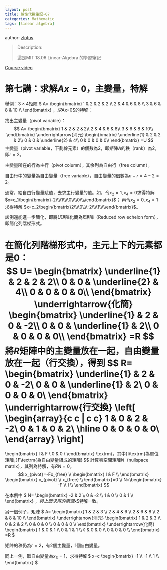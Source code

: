 ```yaml
---
layout: post
title: 線性代數筆記-07
categories: Mathematic
tags: [linear algebra]
---
```


author: [zlotus](https://github.com/zlotus/notes-linear-algebra)

> Description:
>
> 這是MIT 18.06 Linear-Algebra 的學習筆記	

[Course video](https://www.youtube.com/watch?v=QVKj3LADCnA&list=PLE7DDD91010BC51F8&index=8&ab_channel=MITOpenCourseWare)

<!-- more -->

# 第七講：求解$Ax=0$，主變量，特解

舉例：$3 \times 4$矩陣
$
A=
\begin{bmatrix}
1 & 2 & 2 & 2 \\\\
2 & 4 & 6 & 8 \\\\
3 & 6 & 8 & 10 \\\\
\end{bmatrix}
$，求$Ax=0$的特解：

找出主變量（pivot variable）：
$$
A=
\begin{bmatrix}
1 & 2 & 2 & 2\\
2 & 4 & 6 & 8\\
3 & 6 & 8 & 10\\
\end{bmatrix}
\underrightarrow{消元}
\begin{bmatrix}
\underline{1} & 2 & 2 & 2\\
0 & 0 & \underline{2} & 4\\
0 & 0 & 0 & 0\\
\end{bmatrix}
=U
$$
主變量（pivot variable，下劃線元素）的個數為2，即矩陣$A$的秩（rank）為2，即$r=2$。

主變量所在的行為主行（pivot column），其余列為自由行（free column）。

自由行中的變量為自由變量（free variable），自由變量的個數為$n-r=4-2=2$。

通常，給自由行變量賦值，去求主行變量的值。如，令$x_2=1, x_4=0$求得特解
$x=c_1\begin{bmatrix}-2\\\\1\\\\0\\\\0\\\\\end{bmatrix}$；
再令$x_2=0, x_4=1$求得特解
$x=c_2\begin{bmatrix}2\\\\0\\\\-2\\\\1\\\\\end{bmatrix}$。

該例還能進一步簡化，即將$U$矩陣化簡為$R$矩陣（Reduced row echelon form），即簡化列階梯形式。

在簡化列階梯形式中，主元上下的元素都是$0$：
$$
U=
\begin{bmatrix}
\underline{1} & 2 & 2 & 2\\
0 & 0 & \underline{2} & 4\\
0 & 0 & 0 & 0\\
\end{bmatrix}
\underrightarrow{化簡}
\begin{bmatrix}
\underline{1} & 2 & 0 & -2\\
0 & 0 & \underline{1} & 2\\
0 & 0 & 0 & 0\\
\end{bmatrix}
=R
$$
將$R$矩陣中的主變量放在一起，自由變量放在一起（行交換），得到
$$
R=
\begin{bmatrix}
\underline{1} & 2 & 0 & -2\\
0 & 0 & \underline{1} & 2\\
0 & 0 & 0 & 0\\
\end{bmatrix}
\underrightarrow{行交換}
\left[
\begin{array}{c c | c c}
1 & 0 & 2 & -2\\
0 & 1 & 0 & 2\\
\hline
0 & 0 & 0 & 0\\
\end{array}
\right]
=
\begin{bmatrix}
I & F \\
0 & 0 \\
\end{bmatrix}
\textrm{，其中}I\textrm{為單位矩陣，}F\textrm{為自由變量組成的矩陣}
$$
計算零空間矩陣$N$（nullspace matrix），其列為特解，有$RN=0$。
$$
x_{pivot}=-Fx_{free} \\
\begin{bmatrix}
I & F \\
\end{bmatrix}
\begin{bmatrix}
x_{pivot} \\
x_{free} \\
\end{bmatrix}=0 \\
N=\begin{bmatrix}
-F \\
I \\
\end{bmatrix}
$$

在本例中
$
N=
\begin{bmatrix}
-2 & 2 \\\\
0 & -2 \\\\
1 & 0 \\\\
0 & 1 \\\\
\end{bmatrix}
$，與上面求得的兩個$x$特解一致。

另一個例子，矩陣
$
A=
\begin{bmatrix}
1 & 2 & 3 \\\\
2 & 4 & 6 \\\\
2 & 6 & 8 \\\\
2 & 8 & 10 \\\\
\end{bmatrix}
\underrightarrow{消元}
\begin{bmatrix}
1 & 2 & 3 \\\\
0 & 2 & 2 \\\\
0 & 0 & 0 \\\\
0 & 0 & 0 \\\\
\end{bmatrix}
\underrightarrow{化簡}
\begin{bmatrix}
1 & 0 & 1 \\\\
0 & 1 & 1 \\\\
0 & 0 & 0 \\\\
0 & 0 & 0 \\\\
\end{bmatrix}
=R
$

矩陣的秩仍為$r=2$，有$2$個主變量，$1$個自由變量。

同上一例，取自由變量為$x_3=1$，求得特解
$
x=c
\begin{bmatrix}
-1 \\\\
-1 \\\\
1 \\\\
\end{bmatrix}
$
